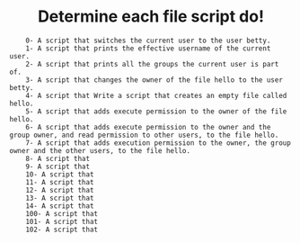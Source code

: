 <h1 align="center">Determine each file script do!</h1>

        0- A script that switches the current user to the user betty.
        1- A script that prints the effective username of the current user. 
        2- A script that prints all the groups the current user is part of.
        3- A script that changes the owner of the file hello to the user betty.
        4- A script that Write a script that creates an empty file called hello.
        5- A script that adds execute permission to the owner of the file hello.
        6- A script that adds execute permission to the owner and the group owner, and read permission to other users, to the file hello.
        7- A script that adds execution permission to the owner, the group owner and the other users, to the file hello.
        8- A script that 
        9- A script that 
        10- A script that 
        11- A script that 
        12- A script that 
        13- A script that 
        14- A script that 
        100- A script that 
        101- A script that 
        102- A script that 
